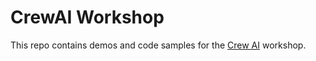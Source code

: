 # CrewAI Workshop

This repo contains demos and code samples for the [Crew AI](https://github.com/crewAIInc/crewAI) workshop. 
